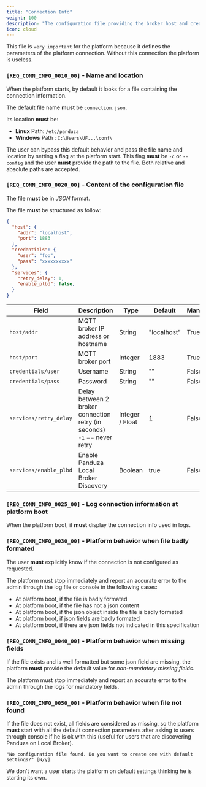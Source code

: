 ```yaml
---
title: "Connection Info"
weight: 100
description: "The configuration file providing the broker host and credentials that must be used by the platform"
icon: cloud
---
```


This file is `very important` for the platform because it defines the parameters of the platform connection. Without this connection the platform is useless.

### `[REQ_CONN_INFO_0010_00]` - Name and location

When the platform starts, by default it looks for a file containing the connection information.

The default file name **must** be `connection.json`.

Its location **must** be:

- **Linux** Path: `/etc/panduza`
- **Windows** Path : `C:\Users\UF...\conf\`

The user can bypass this default behavior and pass the file name and location by setting a flag at the platform start.
This flag **must** be `-c` or `--config` and the user **must** provide the path to the file. Both relative and absolute paths are accepted.


### `[REQ_CONN_INFO_0020_00]` - Content of the configuration file

The file **must** be in *JSON* format.

The file **must** be structured as follow:

```json
{
  "host": {
    "addr": "localhost",
    "port": 1883
  },
  "credentials": {
    "user": "foo",
    "pass": "xxxxxxxxxx"
  },
  "services": {
    "retry_delay": 1,
    "enable_plbd": false,
  }
}
```

| Field                  | Description                                                                  | Type            | Default     | Mandatory |
| ---------------------- | ---------------------------------------------------------------------------- | --------------- | ----------- | --------- |
| `host/addr`            | MQTT broker IP address or hostname                                           | String          | "localhost" | True      |
| `host/port`            | MQTT broker port                                                             | Integer         | 1883        | True      |
| `credentials/user`     | Username                                                                     | String          | ""          | False     |
| `credentials/pass`     | Password                                                                     | String          | ""          | False     |
| `services/retry_delay` | Delay between 2 broker connection retry (in seconds)<br> `-1` == never retry | Integer / Float | 1           | False     |
| `services/enable_plbd` | Enable Panduza Local Broker Discovery                                        | Boolean         | true        | False     |

### `[REQ_CONN_INFO_0025_00]` - Log connection information at platform boot

When the platform boot, it **must** display the connection info used in logs.

### `[REQ_CONN_INFO_0030_00]` - Platform behavior when file badly formated

The user **must** explicitly know if the connection is not configured as requested.

The platform must stop immediately and report an accurate error to the admin through the log file or console in the following cases:

- At platform boot, if the file is badly formated
- At platform boot, if the file has not a json content
- At platform boot, if the json object inside the file is badly formated
- At platform boot, if json fields are badly formated
- At platform boot, if there are json fields not indicated in this specification


### `[REQ_CONN_INFO_0040_00]` - Platform behavior when missing fields

If the file exists and is well formatted but some json field are missing, the platform **must** provide the default value for *non-mandatory missing fields*.

The platform must stop immediately and report an accurate error to the admin through the logs for mandatory fields.

### `[REQ_CONN_INFO_0050_00]` - Platform behavior when file not found

If the file does not exist, all fields are considered as missing, so the platform **must** start with all the default connection parameters after asking to users through console if he is ok with this (useful for users that are discovering Panduza on Local Broker).

```
"No configuration file found. Do you want to create one with default settings?" [N/y]
```

We don't want a user starts the platform on default settings thinking he is starting its own.
